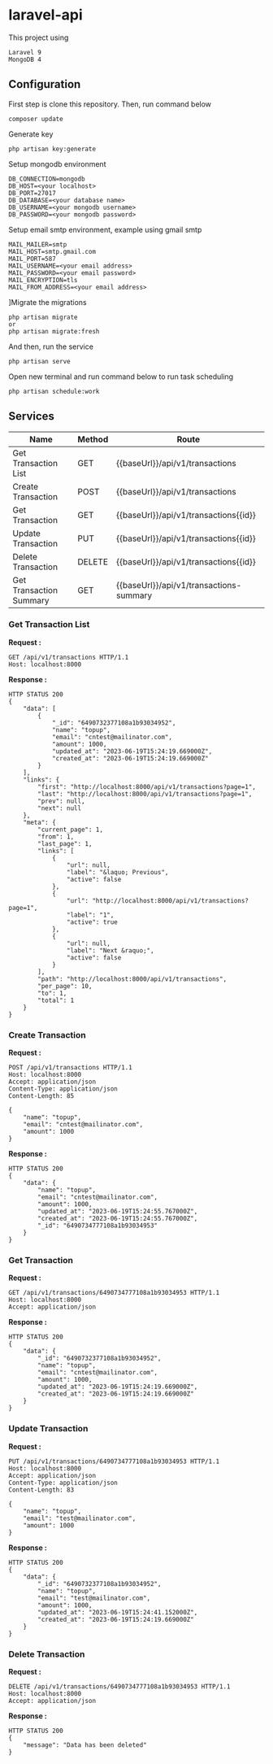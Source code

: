 # laravel-api
This project using 
```
Laravel 9
MongoDB 4
```

## Configuration
First step is clone this repository. Then, run command below
```
composer update
```
Generate key
```
php artisan key:generate
```
Setup mongodb environment
```
DB_CONNECTION=mongodb
DB_HOST=<your localhost>
DB_PORT=27017
DB_DATABASE=<your database name>
DB_USERNAME=<your mongodb username>
DB_PASSWORD=<your mongodb password>
```
Setup email smtp environment, example using gmail smtp
```
MAIL_MAILER=smtp
MAIL_HOST=smtp.gmail.com
MAIL_PORT=587
MAIL_USERNAME=<your email address>
MAIL_PASSWORD=<your email password>
MAIL_ENCRYPTION=tls
MAIL_FROM_ADDRESS=<your email address>
```
]Migrate the migrations
```
php artisan migrate
or
php artisan migrate:fresh
```
And then, run the service
```
php artisan serve
```

Open new terminal and run command below to run task scheduling
```
php artisan schedule:work
```

## Services
| Name  | Method | Route |
| ------------- | ------------- | ------------- |
| Get Transaction List | GET | {{baseUrl}}/api/v1/transactions  |
| Create Transaction | POST | {{baseUrl}}/api/v1/transactions  |
| Get Transaction | GET | {{baseUrl}}/api/v1/transactions{{id}}  |
| Update Transaction | PUT | {{baseUrl}}/api/v1/transactions{{id}}  |
| Delete Transaction | DELETE | {{baseUrl}}/api/v1/transactions{{id}}  |
| Get Transaction Summary | GET | {{baseUrl}}/api/v1/transactions-summary  |

### Get Transaction List
**Request :**
```
GET /api/v1/transactions HTTP/1.1
Host: localhost:8000
```
**Response :**
``` 
HTTP STATUS 200
{
    "data": [
        {
            "_id": "6490732377108a1b93034952",
            "name": "topup",
            "email": "cntest@mailinator.com",
            "amount": 1000,
            "updated_at": "2023-06-19T15:24:19.669000Z",
            "created_at": "2023-06-19T15:24:19.669000Z"
        }
    ],
    "links": {
        "first": "http://localhost:8000/api/v1/transactions?page=1",
        "last": "http://localhost:8000/api/v1/transactions?page=1",
        "prev": null,
        "next": null
    },
    "meta": {
        "current_page": 1,
        "from": 1,
        "last_page": 1,
        "links": [
            {
                "url": null,
                "label": "&laquo; Previous",
                "active": false
            },
            {
                "url": "http://localhost:8000/api/v1/transactions?page=1",
                "label": "1",
                "active": true
            },
            {
                "url": null,
                "label": "Next &raquo;",
                "active": false
            }
        ],
        "path": "http://localhost:8000/api/v1/transactions",
        "per_page": 10,
        "to": 1,
        "total": 1
    }
}
```

### Create Transaction
**Request :**
```
POST /api/v1/transactions HTTP/1.1
Host: localhost:8000
Accept: application/json
Content-Type: application/json
Content-Length: 85

{
    "name": "topup",
    "email": "cntest@mailinator.com",
    "amount": 1000
}
```
**Response :**
``` 
HTTP STATUS 200
{
    "data": {
        "name": "topup",
        "email": "cntest@mailinator.com",
        "amount": 1000,
        "updated_at": "2023-06-19T15:24:55.767000Z",
        "created_at": "2023-06-19T15:24:55.767000Z",
        "_id": "6490734777108a1b93034953"
    }
}
```

### Get Transaction
**Request :**
```
GET /api/v1/transactions/6490734777108a1b93034953 HTTP/1.1
Host: localhost:8000
Accept: application/json
```
**Response :**
``` 
HTTP STATUS 200
{
    "data": {
        "_id": "6490732377108a1b93034952",
        "name": "topup",
        "email": "cntest@mailinator.com",
        "amount": 1000,
        "updated_at": "2023-06-19T15:24:19.669000Z",
        "created_at": "2023-06-19T15:24:19.669000Z"
    }
}
```

### Update Transaction
**Request :**
```
PUT /api/v1/transactions/6490734777108a1b93034953 HTTP/1.1
Host: localhost:8000
Accept: application/json
Content-Type: application/json
Content-Length: 83

{
    "name": "topup",
    "email": "test@mailinator.com",
    "amount": 1000
}
```
**Response :**
``` 
HTTP STATUS 200
{
    "data": {
        "_id": "6490732377108a1b93034952",
        "name": "topup",
        "email": "test@mailinator.com",
        "amount": 1000,
        "updated_at": "2023-06-19T15:24:41.152000Z",
        "created_at": "2023-06-19T15:24:19.669000Z"
    }
}
```

### Delete Transaction
**Request :**
```
DELETE /api/v1/transactions/6490734777108a1b93034953 HTTP/1.1
Host: localhost:8000
Accept: application/json
```
**Response :**
``` 
HTTP STATUS 200
{
    "message": "Data has been deleted"
}
```
